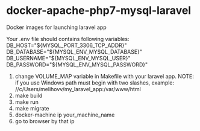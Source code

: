 # docker-apache-php7-mysql-laravel
Docker images for launching laravel app

Your .env file should contains following variables:  
DB_HOST="${MYSQL_PORT_3306_TCP_ADDR}"  
DB_DATABASE="${MYSQL_ENV_MYSQL_DATABASE}"  
DB_USERNAME="${MYSQL_ENV_MYSQL_USER}"  
DB_PASSWORD="${MYSQL_ENV_MYSQL_PASSWORD}"

1. change VOLUME_MAP variable in Makefile with your laravel app.
NOTE: if you use Windows path must begin with two slashes, example:
//c/Users/melihovv/my_laravel_app:/var/www/html
2. make build
3. make run
4. make migrate
5. docker-machine ip your_machine_name
6. go to browser by that ip

